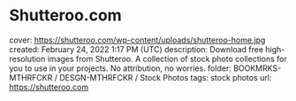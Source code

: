 # Shutteroo.com

cover: https://shutteroo.com/wp-content/uploads/shutteroo-home.jpg
created: February 24, 2022 1:17 PM (UTC)
description: Download free high-resolution images from Shutteroo. A collection of stock photo collections for you to use in your projects. No attribution, no worries.
folder: BOOKMRKS-MTHRFCKR / DESGN-MTHRFCKR / Stock Photos
tags: stock photos
url: https://shutteroo.com